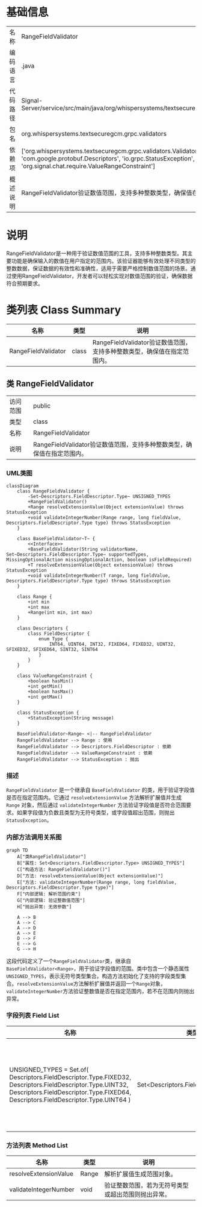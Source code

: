 # 基础信息

|      |      |
|------|------|
| 名称 | RangeFieldValidator |
| 编码语言 | .java |
| 代码路径 | Signal-Server/service/src/main/java/org/whispersystems/textsecuregcm/grpc/validators/RangeFieldValidator.java |
| 包名 | org.whispersystems.textsecuregcm.grpc.validators |
| 依赖项 | ['org.whispersystems.textsecuregcm.grpc.validators.ValidatorUtils.invalidArgument', 'com.google.protobuf.Descriptors', 'io.grpc.StatusException', 'java.util.Set', 'org.signal.chat.require.ValueRangeConstraint'] |
| 概述说明 | RangeFieldValidator验证数值范围，支持多种整数类型，确保值在指定范围内。 |

# 说明

RangeFieldValidator是一种用于验证数值范围的工具，支持多种整数类型。其主要功能是确保输入的数值在用户指定的范围内。该验证器能够有效处理不同类型的整数数据，保证数据的有效性和准确性，适用于需要严格控制数值范围的场景。通过使用RangeFieldValidator，开发者可以轻松实现对数值范围的验证，确保数据符合预期要求。

# 类列表 Class Summary

| 名称   | 类型  | 说明 |
|-------|------|-------------|
| RangeFieldValidator | class | RangeFieldValidator验证数值范围，支持多种整数类型，确保值在指定范围内。 |



## 类 RangeFieldValidator

|      |      |
|------|------|
| 访问范围 | public |
| 类型 | class |
| 名称 | RangeFieldValidator |
| 说明 | RangeFieldValidator验证数值范围，支持多种整数类型，确保值在指定范围内。 |


### UML类图

```mermaid
classDiagram
    class RangeFieldValidator {
        -Set~Descriptors.FieldDescriptor.Type~ UNSIGNED_TYPES
        +RangeFieldValidator()
        +Range resolveExtensionValue(Object extensionValue) throws StatusException
        +void validateIntegerNumber(Range range, long fieldValue, Descriptors.FieldDescriptor.Type type) throws StatusException
    }

    class BaseFieldValidator~T~ {
        <<Interface>>
        +BaseFieldValidator(String validatorName, Set~Descriptors.FieldDescriptor.Type~ supportedTypes, MissingOptionalAction missingOptionalAction, boolean isFieldRequired)
        +T resolveExtensionValue(Object extensionValue) throws StatusException
        +void validateIntegerNumber(T range, long fieldValue, Descriptors.FieldDescriptor.Type type) throws StatusException
    }

    class Range {
        +int min
        +int max
        +Range(int min, int max)
    }

    class Descriptors {
        class FieldDescriptor {
            enum Type {
                INT64, UINT64, INT32, FIXED64, FIXED32, UINT32, SFIXED32, SFIXED64, SINT32, SINT64
            }
        }
    }

    class ValueRangeConstraint {
        +boolean hasMin()
        +int getMin()
        +boolean hasMax()
        +int getMax()
    }

    class StatusException {
        +StatusException(String message)
    }

    BaseFieldValidator~Range~ <|-- RangeFieldValidator
    RangeFieldValidator --> Range : 使用
    RangeFieldValidator --> Descriptors.FieldDescriptor : 依赖
    RangeFieldValidator --> ValueRangeConstraint : 依赖
    RangeFieldValidator --> StatusException : 抛出
```

### 描述
`RangeFieldValidator` 是一个继承自 `BaseFieldValidator` 的类，用于验证字段值是否在指定范围内。它通过 `resolveExtensionValue` 方法解析扩展值并生成 `Range` 对象，然后通过 `validateIntegerNumber` 方法验证字段值是否符合范围要求。如果字段值为负数且类型为无符号类型，或字段值超出范围，则抛出 `StatusException`。


### 内部方法调用关系图

```mermaid
graph TD
    A["类RangeFieldValidator"]
    B["属性: Set<Descriptors.FieldDescriptor.Type> UNSIGNED_TYPES"]
    C["构造方法: RangeFieldValidator()"]
    D["方法: resolveExtensionValue(Object extensionValue)"]
    E["方法: validateIntegerNumber(Range range, long fieldValue, Descriptors.FieldDescriptor.Type type)"]
    F["内部逻辑: 解析范围约束"]
    G["内部逻辑: 验证整数值范围"]
    H["抛出异常: 无效参数"]

    A --> B
    A --> C
    A --> D
    A --> E
    D --> F
    E --> G
    G --> H
```

这段代码定义了一个`RangeFieldValidator`类，继承自`BaseFieldValidator<Range>`，用于验证字段值的范围。类中包含一个静态属性`UNSIGNED_TYPES`，表示无符号类型集合。构造方法初始化了支持的字段类型集合。`resolveExtensionValue`方法解析扩展值并返回一个`Range`对象，`validateIntegerNumber`方法验证整数值是否在指定范围内，若不在范围内则抛出异常。

### 字段列表 Field List

| 名称  | 类型  | 说明 |
|-------|-------|------|
| UNSIGNED_TYPES = Set.of(      Descriptors.FieldDescriptor.Type.FIXED32,      Descriptors.FieldDescriptor.Type.UINT32,      Descriptors.FieldDescriptor.Type.FIXED64,      Descriptors.FieldDescriptor.Type.UINT64  ) | Set<Descriptors.FieldDescriptor.Type> | 定义包含四种无符号类型的静态常量集合。 |

### 方法列表 Method List

| 名称  | 类型  | 说明 |
|-------|-------|------|
| resolveExtensionValue | Range | 解析扩展值生成范围对象。 |
| validateIntegerNumber | void | 验证整数范围，若为无符号类型或超出范围则抛出异常。 |




